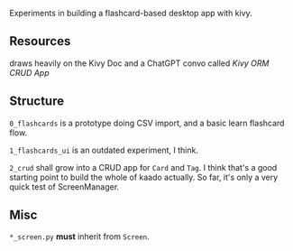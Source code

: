 Experiments in building a flashcard-based desktop app with kivy.

## Resources

 draws heavily on the Kivy Doc and a ChatGPT convo called *Kivy ORM CRUD App*

 ## Structure

 `0_flashcards` is a prototype doing CSV import, and a basic learn flashcard flow.

 `1_flashcards_ui` is an outdated experiment, I think.

 `2_crud` shall grow into a CRUD app for `Card` and `Tag`. I think that's a good starting point to build the whole of kaado actually. So far, it's only a very quick test of ScreenManager.

 ## Misc

 `*_screen.py` **must** inherit from `Screen`.